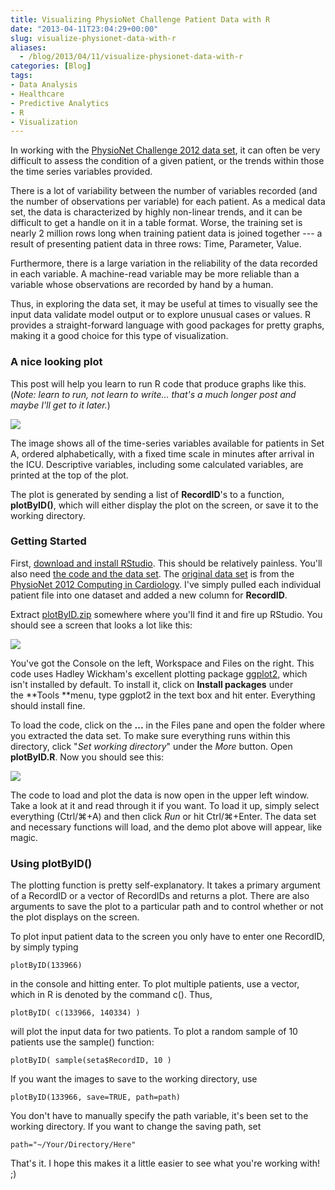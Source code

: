```yaml
---
title: Visualizing PhysioNet Challenge Patient Data with R
date: "2013-04-11T23:04:29+00:00"
slug: visualize-physionet-data-with-r
aliases:
  - /blog/2013/04/11/visualize-physionet-data-with-r
categories: [Blog]
tags:
- Data Analysis
- Healthcare
- Predictive Analytics
- R
- Visualization
---
```


In working with the [PhysioNet Challenge 2012 data set](http://www.physionet.org/challenge/2012/), it can often be very difficult to assess the condition of a given patient, or the trends within those the time series variables provided.

There is a lot of variability between the number of variables recorded (and the number of observations per variable) for each patient. As a medical data set, the data is characterized by highly non-linear trends, and it can be difficult to get a handle on it in a table format. Worse, the training set is nearly 2 million rows long when training patient data is joined together --- a result of presenting patient data in three rows: Time, Parameter, Value.

Furthermore, there is a large variation in the reliability of the data recorded in each variable. A machine-read variable may be more reliable than a variable whose observations are recorded by hand by a human.

Thus, in exploring the data set, it may be useful at times to visually see the input data validate model output or to explore unusual cases or values. R provides a straight-forward language with good packages for pretty graphs, making it a good choice for this type of visualization.<!-- more -->


### A nice looking plot


This post will help you learn to run R code that produce graphs like this. (_Note: learn to run, not learn to write... that's a much longer post and maybe I'll get to it later._)

![](/images/2013/139942.png)

The image shows all of the time-series variables available for patients in Set A, ordered alphabetically, with a fixed time scale in minutes after arrival in the ICU. Descriptive variables, including some calculated variables, are printed at the top of the plot.

The plot is generated by sending a list of **RecordID**'s to a function, **plotByID()**, which will either display the plot on the screen, or save it to the working directory.


### Getting Started


First, [download and install RStudio](http://rstudio.com). This should be relatively painless. You'll also need [the code and the data set](https://dl.dropboxusercontent.com/u/1877578/plotByID.zip). The [original data set](http://www.physionet.org/challenge/2012/set-a) is from the [PhysioNet 2012 Computing in Cardiology](http://www.physionet.org/challenge/2012/). I've simply pulled each individual patient file into one dataset and added a new column for **RecordID**.

Extract [plotByID.zip](https://dl.dropboxusercontent.com/u/1877578/plotByID.zip) somewhere where you'll find it and fire up RStudio. You should see a screen that looks a lot like this:

![](/images/2013/RStudio-Blank1.png)

You've got the Console on the left, Workspace and Files on the right. This code uses Hadley Wickham's excellent plotting package [ggplot2](https://ggplot2.tidyverse.org/), which isn't installed by default. To install it, click on **Install packages** under the **Tools **menu, type ggplot2 in the text box and hit enter. Everything should install fine.

To load the code, click on the **...** in the Files pane and open the folder where you extracted the data set. To make sure everything runs within this directory, click "_Set working directory_" under the _More_ button. Open **plotByID.R**. Now you should see this:

![](/images/2013/RStudio2.png)

The code to load and plot the data is now open in the upper left window. Take a look at it and read through it if you want. To load it up, simply select everything (Ctrl/⌘+A) and then click _Run_ or hit Ctrl/⌘+Enter. The data set and necessary functions will load, and the demo plot above will appear, like magic.


### Using plotByID()


The plotting function is pretty self-explanatory. It takes a primary argument of a RecordID or a vector of RecordIDs and returns a plot. There are also arguments to save the plot to a particular path and to control whether or not the plot displays on the screen.

To plot input patient data to the screen you only have to enter one RecordID, by simply typing

    
    plotByID(133966)


in the console and hitting enter. To plot multiple patients, use a vector, which in R is denoted by the command c(). Thus,

    
    plotByID( c(133966, 140334) )


will plot the input data for two patients. To plot a random sample of 10 patients use the sample() function:

    
    plotByID( sample(seta$RecordID, 10 )


If you want the images to save to the working directory, use

    
    plotByID(133966, save=TRUE, path=path)


You don't have to manually specify the path variable, it's been set to the working directory. If you want to change the saving path, set

    
    path="~/Your/Directory/Here"


That's it. I hope this makes it a little easier to see what you're working with! ;)
